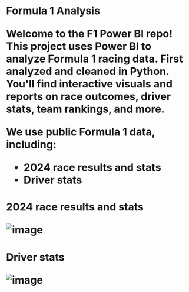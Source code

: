 
<h1> Formula 1 Analysis

Welcome to the F1 Power BI repo! This project uses Power BI to analyze Formula 1 racing data. First analyzed and cleaned in Python. You'll find interactive visuals and reports on race outcomes, driver stats, team rankings, and more.

We use public Formula 1 data, including:
- 2024 race results and stats
- Driver stats

<h1> 2024 race results and stats

![image](https://github.com/user-attachments/assets/4355a72e-7590-4c9d-9c85-57bba7e5ebc0)

<h1> Driver stats

![image](https://github.com/user-attachments/assets/923c6c2a-cd32-4409-9fa2-9cff9eed07ad)
